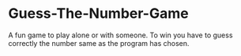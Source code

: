# Guess-The-Number-Game
A fun game to play alone or with someone. To win you have to guess correctly the number same as the program has chosen.
